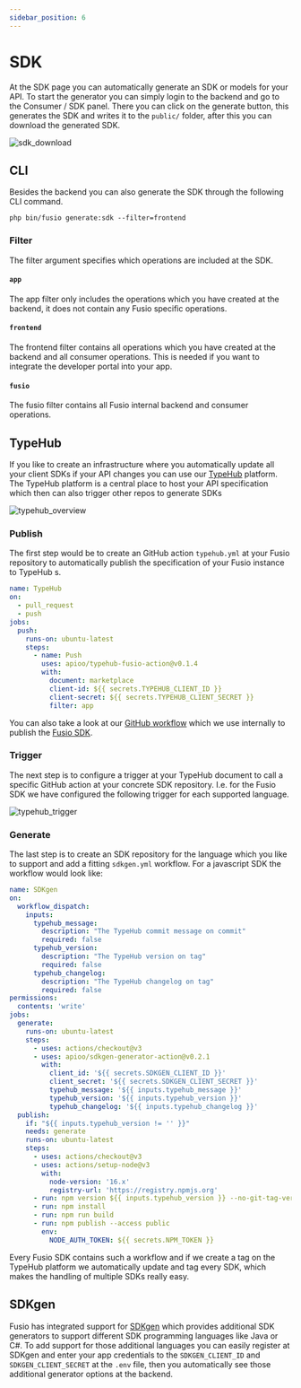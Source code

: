 ```yaml
---
sidebar_position: 6
---
```


# SDK

At the SDK page you can automatically generate an SDK or models for your API. To start the generator you can simply
login to the backend and go to the Consumer / SDK panel. There you can click on the generate button, this generates the
SDK and writes it to the `public/` folder, after this you can download the generated SDK.

![sdk_download](/img/backend/consumer/sdk_download.png)

## CLI

Besides the backend you can also generate the SDK through the following CLI command.

```
php bin/fusio generate:sdk --filter=frontend
```

### Filter

The filter argument specifies which operations are included at the SDK.


#### `app`

The app filter only includes the operations which you have created at the backend, it does not contain any
Fusio specific operations.

#### `frontend`

The frontend filter contains all operations which you have created at the backend and all consumer operations.
This is needed if you want to integrate the developer portal into your app.

#### `fusio`

The fusio filter contains all Fusio internal backend and consumer operations.

## TypeHub

If you like to create an infrastructure where you automatically update all your client
SDKs if your API changes you can use our [TypeHub](https://typehub.cloud/) platform. The
TypeHub platform is a central place to host your API specification which then can also trigger
other repos to generate SDKs

![typehub_overview](/img/backend/consumer/typehub_overview.png)

### Publish

The first step would be to create an GitHub action `typehub.yml` at your Fusio repository to
automatically publish the specification of your Fusio instance to TypeHub s.

```yaml
name: TypeHub
on:
  - pull_request
  - push
jobs:
  push:
    runs-on: ubuntu-latest
    steps:
      - name: Push
        uses: apioo/typehub-fusio-action@v0.1.4
        with:
          document: marketplace
          client-id: ${{ secrets.TYPEHUB_CLIENT_ID }}
          client-secret: ${{ secrets.TYPEHUB_CLIENT_SECRET }}
          filter: app
```

You can also take a look at our [GitHub workflow](https://github.com/apioo/fusio-impl/blob/master/.github/workflows/typehub.yml)
which we use internally to publish the [Fusio SDK](https://app.typehub.cloud/d/fusio/sdk).

### Trigger

The next step is to configure a trigger at your TypeHub document to call a specific
GitHub action at your concrete SDK repository. I.e. for the Fusio SDK we have configured
the following trigger for each supported language.

![typehub_trigger](/img/backend/consumer/typehub_trigger.png)

### Generate

The last step is to create an SDK repository for the language which you like to support
and add a fitting `sdkgen.yml` workflow. For a javascript SDK the workflow would look like:

```yaml
name: SDKgen
on:
  workflow_dispatch:
    inputs:
      typehub_message:
        description: "The TypeHub commit message on commit"
        required: false
      typehub_version:
        description: "The TypeHub version on tag"
        required: false
      typehub_changelog:
        description: "The TypeHub changelog on tag"
        required: false
permissions:
  contents: 'write'
jobs:
  generate:
    runs-on: ubuntu-latest
    steps:
      - uses: actions/checkout@v3
      - uses: apioo/sdkgen-generator-action@v0.2.1
        with:
          client_id: '${{ secrets.SDKGEN_CLIENT_ID }}'
          client_secret: '${{ secrets.SDKGEN_CLIENT_SECRET }}'
          typehub_message: '${{ inputs.typehub_message }}'
          typehub_version: '${{ inputs.typehub_version }}'
          typehub_changelog: '${{ inputs.typehub_changelog }}'
  publish:
    if: "${{ inputs.typehub_version != '' }}"
    needs: generate
    runs-on: ubuntu-latest
    steps:
      - uses: actions/checkout@v3
      - uses: actions/setup-node@v3
        with:
          node-version: '16.x'
          registry-url: 'https://registry.npmjs.org'
      - run: npm version ${{ inputs.typehub_version }} --no-git-tag-version
      - run: npm install
      - run: npm run build
      - run: npm publish --access public
        env:
          NODE_AUTH_TOKEN: ${{ secrets.NPM_TOKEN }}
```

Every Fusio SDK contains such a workflow and if we create a tag on the TypeHub platform
we automatically update and tag every SDK, which makes the handling of multiple SDKs
really easy.

## SDKgen

Fusio has integrated support for [SDKgen](https://sdkgen.app/) which provides
additional SDK generators to support different SDK programming languages like
Java or C#. To add support for those additional languages you can easily register
at SDKgen and enter your app credentials to the `SDKGEN_CLIENT_ID` and
`SDKGEN_CLIENT_SECRET` at the `.env` file, then you automatically see those
additional generator options at the backend.
